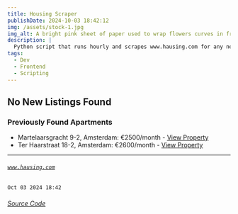 ```yaml
---
title: Housing Scraper
publishDate: 2024-10-03 18:42:12
img: /assets/stock-1.jpg
img_alt: A bright pink sheet of paper used to wrap flowers curves in front of rich blue background
description: |
  Python script that runs hourly and scrapes www.hausing.com for any new properties.
tags:
  - Dev
  - Frontend
  - Scripting
---
```


## No New Listings Found

### Previously Found Apartments
- Martelaarsgracht 9-2, Amsterdam: €2500/month - [View Property](https://www.hausing.com/properties-for-rent-amsterdam/martelaarsgracht-9-2-amsterdam)
- Ter Haarstraat 18-2, Amsterdam: €2600/month - [View Property](https://www.hausing.com/properties-for-rent-amsterdam/ter-haarstraat-18-2-amsterdam)
---
###### [`www.hausing.com`](https://www.hausing.com/properties-for-rent-amsterdam?sort-asc=price)

`Oct 03 2024 18:42`
###### [Source Code](https://github.com/celestegambardella/hausing-scraper)
